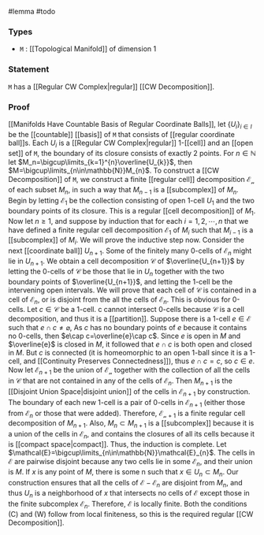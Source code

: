 #lemma #todo 
### Types
- `M` : [[Topological Manifold]] of dimension 1
### Statement
`M` has a [[Regular CW Complex|regular]] [[CW Decomposition]].
### Proof
[[Manifolds Have Countable Basis of Regular Coordinate Balls]], let $\left\{ U_{i} \right\}_{i\in I}$ be the [[countable]] [[basis]] of `M` that consists of [[regular coordinate ball]]s. Each $U_i$ is a [[Regular CW Complex|regular]] 1-[[cell]] and an [[open set]] of `M`, the boundary of its closure consists of exactly 2 points. For $n\in\mathbb{N}$ let $M_n=\bigcup\limits_{k=1}^{n}\overline{U_{k}}$, then $M=\bigcup\limits_{n\in\mathbb{N}}M_{n}$.
To construct a [[CW Decomposition]] of `M`, we construct a finite [[regular cell]] decomposition $\mathcal{E_{n}}$ of each subset $M_n$, in such a way that $M_{n-1}$ is a [[subcomplex]] of $M_n$. Begin by letting $\mathcal{E}_{1}$ be the collection consisting of open 1-cell $U_{1}$ and the two boundary points of its closure. This is a regular [[cell decomposition]] of $M_{1}$. Now let $n \ge 1$, and suppose by induction that for each $i=1,2,\cdots,n$ that we have defined a finite regular cell decomposition $\mathcal{E}_{1}$ of $M_{i}$ such that $M_{i-1}$ is a [[subcomplex]] of $M_{i}$. We will prove the inductive step now.
Consider the next [[coordinate ball]] $U_{n+1}$. Some of the finitely many 0-cells of $\mathcal{E}_{n}$ might lie in $U_{n+1}$.
We obtain a cell decomposition $\mathscr{C}$ of $\overline{U_{n+1}}$ by letting the 0-cells of $\mathscr{C}$ be those that lie in $U_{n}$ together with the two boundary points of $\overline{U_{n+1}}$, and letting the 1-cell be the intervening open intervals.
We will prove that each cell of $\mathscr{C}$ is contained in a cell of $\mathcal{E}_{n}$, or is disjoint from the all the cells of $\mathcal{E}_{n}$. This is obvious for 0-cells. Let $c\in\mathscr{C}$ be a 1-cell. c cannot intersect 0-cells because $\mathscr{C}$ is a cell decomposition, and thus it is a [[partition]]. Suppose there is a 1-cell $e\in\mathcal{E}$ such that $e\cap c\ne\varnothing$, As $c$ has no boundary points of $e$ because it contains no 0-cells, then $e\cap c=\overline{e}\cap c$. Since $e$ is open in $M$ and $\overline{e}$ is closed in $M$, it followed that $e\cap c$ is both open and closed in $M$. But $c$ is connected (it is homeomorphic to an open 1-ball since it is a 1-cell, and [[Continuity Preserves Connectedness]]), thus $e\cap c=c$, so $c\in e$.
Now let $\mathcal{E}_{n+1}$ be the union of $\mathcal{E_{n}}$ together with the collection of all the cells in $\mathscr{C}$ that are not contained in any of the cells of $\mathcal{E}_{n}$. Then $M_{n+1}$ is the [[Disjoint Union Space|disjoint union]] of the cells in $\mathcal{E}_{n+1}$ by construction. The boundary of each new 1-cell is a pair of 0-cells in $\mathcal{E}_{n+1}$ (either those from $\mathcal{E}_{n}$ or those that were added). Therefore, $\mathcal{E_{n+1}}$ is a finite regular cell decomposition of $M_{n+1}$. Also, $M_{n}\subset M_{n+1}$ is a [[subcomplex]] because it is a union of the cells in $\mathcal{E}_{n}$, and contains the closures of all its cells because it is [[compact space|compact]]. Thus, the induction is complete.
Let $\mathcal{E}=\bigcup\limits_{n\in\mathbb{N}}\mathcal{E}_{n}$. The cells in $\mathcal{E}$ are pairwise disjoint because any two cells lie in some $\mathcal{E}_{n}$, and their union is $M$. If $x$ is any point of $M$, there is some n such that $x\in U_{n}\subset M_{n}$. Our construction ensures that all the cells of $\mathcal{E}-\mathcal{E}_{n}$ are disjoint from $M_{n}$, and thus $U_{n}$ is a neighborhood of $x$ that intersects no cells of $\mathcal{E}$ except those in the finite subcomplex $\mathcal{E}_n$. Therefore, $\mathcal{E}$ is locally finite. Both the conditions (C) and (W) follow from local finiteness, so this is the required regular [[CW Decomposition]].